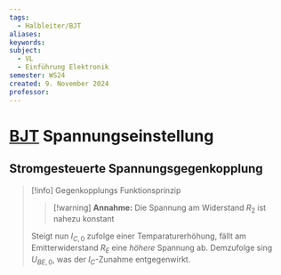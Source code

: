 ```yaml
---
tags:
  - Halbleiter/BJT
aliases: 
keywords: 
subject:
  - VL
  - Einführung Elektronik
semester: WS24
created: 9. November 2024
professor:
---
```

 

# [BJT](Bipolartransistor.md) Spannungseinstellung

## Stromgesteuerte Spannungsgegenkopplung

> [!info] Gegenkopplungs Funktionsprinzip
> > [!warning] **Annahme:** Die Spannung am Widerstand $R_{2}$ ist nahezu konstant
> 
> Steigt nun $I_{C,0}$ zufolge einer Temparaturerhöhung, fällt am Emitterwiderstand $R_{E}$ eine *höhere* Spannung ab. Demzufolge sing $U_{BE,0}$, was der $I_{C}$-Zunahme entgegenwirkt.

